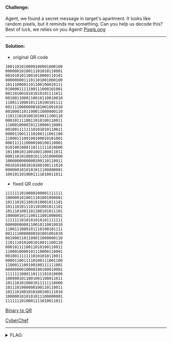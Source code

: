 #### Challenge:

Agent, we found a secret message in target's apartment. It looks like random pixels, but it reminds me something. Can you help us decode this? Best of luck, we relies on you Agent! [Pixels.png](./Pixels.png ':ignore')

---

#### Solution:

- original QR code

```binary
1001101010000100001000100
0000001010011101010110001
0010101011001010000110101
0000000011101101001000100
1011100001101100100010111
0100001111100111000101001
0011010010101010101111011
0010011000110010110010010
1100111000101110100101111
0011110000000101001001010
0010001101100011000000110
1101110101001010011100110
0001011110011010100110011
1100010000101110000110001
0010011111110101010110011
0000110011110100111001100
1100011100100100010101001
0001111110000100100110001
0101001000110111111010000
1011001011001001100011011
0001101010001011101000000
1000000000000100110110011
0010101001010100100111010
0000001010101011100000001
1001011010001111010011011
```

- fixed QR code

```binary
1111111010000100001111111
1000001010011101001000001
1011101011001010001011101
1011101011101101001011101
1011101001101100101011101
1000001011100111001000001
1111111010101010101111111
0000000000110010110010010
1100111000101110100101111
0011110000000101001001010
0010001101100011000000110
1101110101001010011100110
0001011110011010100110011
1100010000101110000110001
0010011111110101010110011
0000110011110100111001100
1100011100100100111111001
0000000010000100100010001
1111111000110111101010000
1000001011001001100011011
1011101010001011111110000
1011101000000100110110011
1011101001010100100111010
1000001010101011100000001
1111111010001111010011011
```

[Binary to QR](https://bahamas10.github.io/binary-to-qrcode/)

[CyberChef](https://gchq.github.io/CyberChef/#recipe=Parse_QR_Code(false))

---

<details><summary>FLAG:</summary>

```
CT18-L0Lz-th1s-iSQR-c0de
```

</details>
